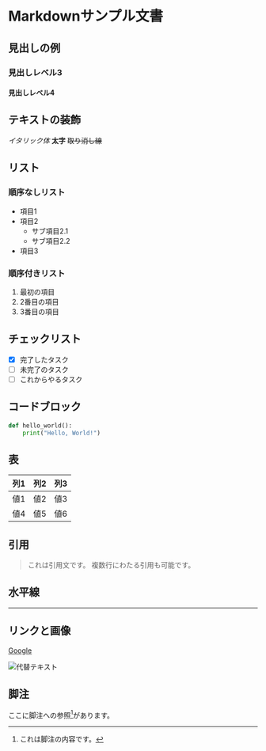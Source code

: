 # Markdownサンプル文書

## 見出しの例

### 見出しレベル3
#### 見出しレベル4

## テキストの装飾

*イタリック体*
**太字**
~~取り消し線~~

## リスト

### 順序なしリスト
- 項目1
- 項目2
  - サブ項目2.1
  - サブ項目2.2
- 項目3

### 順序付きリスト
1. 最初の項目
2. 2番目の項目
3. 3番目の項目

## チェックリスト
- [x] 完了したタスク
- [ ] 未完了のタスク
- [ ] これからやるタスク

## コードブロック

```python
def hello_world():
    print("Hello, World!")
```

## 表

| 列1 | 列2 | 列3 |
|-----|-----|-----|
| 値1 | 値2 | 値3 |
| 値4 | 値5 | 値6 |

## 引用

> これは引用文です。
> 複数行にわたる引用も可能です。

## 水平線

---

## リンクと画像

[Google](https://www.google.com)

![代替テキスト](https://via.placeholder.com/150)

## 脚注

ここに脚注への参照[^1]があります。

[^1]: これは脚注の内容です。 